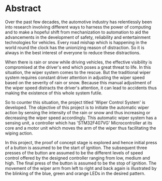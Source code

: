 # Abstract

Over the past few decades, the automotive industry has relentlessly been into 
research involving different ways to harness the power of computing and to make
a hopeful shift from mechanization to automation to aid the advancements in the
development of safety, reliability and entertainment technologies for vehicles.
Every road mishap which is happening in the world round the clock has the unionizing reason of
distraction. So it is always in the best interest of everyone to reduce these 
distractions.

When there is rain or snow while driving vehicles, the effective visibility is compromised
at the driver's end which poses a great threat to life. In this situation, the wiper system 
comes to the rescue. But the traditional wiper system requires constant driver
attention in adjusting the wiper speed based on the severity of rain or snow. Because this manual
adjustment of the wiper speed distracts the driver's attention, it can lead to accidents thus
making the existence of this whole system futile. 

So to counter this situation, the project titled 'Wiper Control System' is developed.
The objective of this project is to initiate the automatic wiper action by sensing 
the intensity of the rain or snow and thus increasing or decreasing the wiper 
speed accordingly. This automatic wiper system has a sensing unit, a controller
which has 'STM32F407VG' Microcontroller at its core and a motor unit which
moves the arm of the wiper thus facilitating the wiping action.

In this project, the proof of concept stage is explored and hence initial
press of a button is assumed to be the start of ignition. The subsequent three presses
of the button are assumed to be the different levels of speed control offered by 
the designed controller ranging from low, medium and high. The final press of
the button is assumed to be the stop of ignition. The movement of the wiper arm 
from left to right and back again is illustrated by the blinking of the blue,
green and orange LEDs in the desired pattern.
